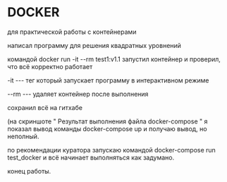 # DOCKER


для практической работы с контейнерами

написал программу для решения квадратных уровнений

командой docker run -it --rm test1:v1.1 запустил контейнер и проверил, что всё корректно работает 

-it  ---   тег который запускает программу в интерактивном режиме

--rm  ---  удаляет контейнер после выполнения

сохранил всё на гитхабе


(на скриншоте " Результат выполнения файла docker-compose " я показал вывод команды docker-compose up и получаю вывод, но неполный.

по рекомендации куратора запускаю командой docker-compose run test_docker
и всё начинает выполняться как задумано.

конец работы.

